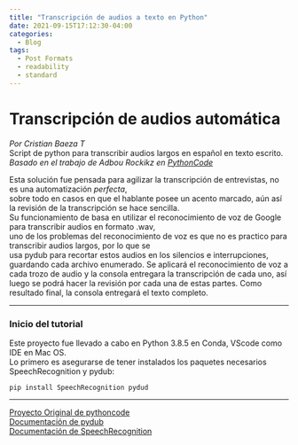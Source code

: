 ```yaml
---
title: "Transcripción de audios a texto en Python"
date: 2021-09-15T17:12:30-04:00
categories:
  - Blog
tags:
  - Post Formats
  - readability
  - standard
---
```

# Transcripción de audios automática  
_Por Cristian Baeza T_  
Script de python para transcribir audios largos en español en texto escrito.  
_Basado_ _en_ _el_ _trabajo_ _de_ _Adbou_ _Rockikz_ _en_ _[PythonCode](thepythoncode.com)_

Esta solución fue pensada para agilizar la transcripción de entrevistas, no es una automatización _perfecta_,  
sobre todo en casos en que el hablante posee un acento marcado, aún así la revisión de la transcripción se hace sencilla.  
Su funcionamiento de basa en utilizar el reconocimiento de voz de Google para transcribir audios en formato .wav,  
uno de los problemas del reconocimiento de voz es que no es practico para transcribir audios largos, por lo que se  
usa pydub para recortar estos audios en los silencios e interrupciones, guardando cada archivo enumerado. Se aplicará 
el reconocimiento de voz a cada trozo de audio y la consola entregara la transcripción de cada uno, así luego se podrá 
hacer la revisión por cada una de estas partes. Como resultado final, la consola entregará el texto completo.
___
### Inicio del tutorial
Este proyecto fue llevado a cabo en Python 3.8.5 en Conda, VScode como IDE en Mac OS.  
Lo primero es asegurarse de tener instalados los paquetes necesarios SpeechRecognition y pydub:  
```
pip install SpeechRecognition pydud   
```


___  
[Proyecto Original de pythoncode](https://www.thepythoncode.com/article/using-speech-recognition-to-convert-speech-to-text-python)  
[Documentación de pydub](https://pypi.org/project/pydub/)  
[Documentación de SpeechRecognition](https://pypi.org/project/SpeechRecognition/)
